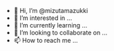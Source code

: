 - 👋 Hi, I’m @mizutamazukki
- 👀 I’m interested in ...
- 🌱 I’m currently learning ...
- 💞️ I’m looking to collaborate on ...
- 📫 How to reach me ...

<!---
mizutamazukki/mizutamazukki is a ✨ special ✨ repository because its `README.md` (this file) appears on your GitHub profile.
You can click the Preview link to take a look at your changes.
--->
